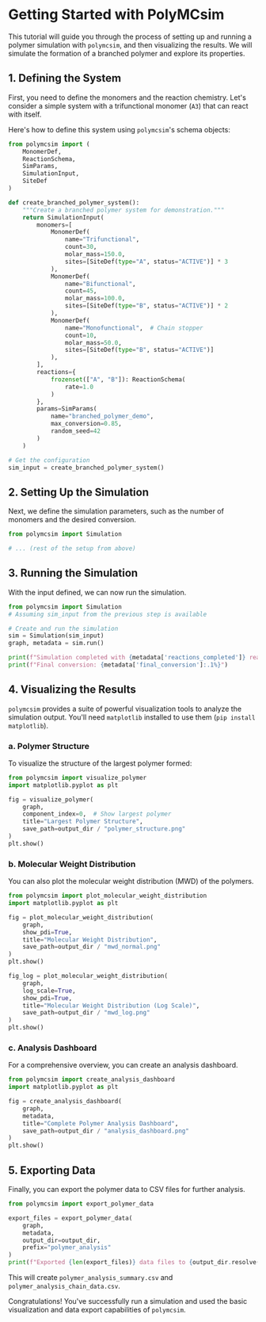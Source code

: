 # Getting Started with PolyMCsim

This tutorial will guide you through the process of setting up and running a polymer simulation with `polymcsim`, and then visualizing the results. We will simulate the formation of a branched polymer and explore its properties.

## 1. Defining the System

First, you need to define the monomers and the reaction chemistry. Let's consider a simple system with a trifunctional monomer (`A3`) that can react with itself.

Here's how to define this system using `polymcsim`'s schema objects:

```python
from polymcsim import (
    MonomerDef,
    ReactionSchema,
    SimParams,
    SimulationInput,
    SiteDef
)

def create_branched_polymer_system():
    """Create a branched polymer system for demonstration."""
    return SimulationInput(
        monomers=[
            MonomerDef(
                name="Trifunctional",
                count=30,
                molar_mass=150.0,
                sites=[SiteDef(type="A", status="ACTIVE")] * 3
            ),
            MonomerDef(
                name="Bifunctional",
                count=45,
                molar_mass=100.0,
                sites=[SiteDef(type="B", status="ACTIVE")] * 2
            ),
            MonomerDef(
                name="Monofunctional",  # Chain stopper
                count=10,
                molar_mass=50.0,
                sites=[SiteDef(type="B", status="ACTIVE")]
            ),
        ],
        reactions={
            frozenset(["A", "B"]): ReactionSchema(
                rate=1.0
            )
        },
        params=SimParams(
            name="branched_polymer_demo",
            max_conversion=0.85,
            random_seed=42
        )
    )

# Get the configuration
sim_input = create_branched_polymer_system()
```

## 2. Setting Up the Simulation

Next, we define the simulation parameters, such as the number of monomers and the desired conversion.

```python
from polymcsim import Simulation

# ... (rest of the setup from above)
```

## 3. Running the Simulation

With the input defined, we can now run the simulation.

```python
from polymcsim import Simulation
# Assuming sim_input from the previous step is available

# Create and run the simulation
sim = Simulation(sim_input)
graph, metadata = sim.run()

print(f"Simulation completed with {metadata['reactions_completed']} reactions")
print(f"Final conversion: {metadata['final_conversion']:.1%}")
```

## 4. Visualizing the Results

`polymcsim` provides a suite of powerful visualization tools to analyze the simulation output. You'll need `matplotlib` installed to use them (`pip install matplotlib`).

### a. Polymer Structure

To visualize the structure of the largest polymer formed:

```python
from polymcsim import visualize_polymer
import matplotlib.pyplot as plt

fig = visualize_polymer(
    graph,
    component_index=0,  # Show largest polymer
    title="Largest Polymer Structure",
    save_path=output_dir / "polymer_structure.png"
)
plt.show()
```

### b. Molecular Weight Distribution

You can also plot the molecular weight distribution (MWD) of the polymers.

```python
from polymcsim import plot_molecular_weight_distribution
import matplotlib.pyplot as plt

fig = plot_molecular_weight_distribution(
    graph,
    show_pdi=True,
    title="Molecular Weight Distribution",
    save_path=output_dir / "mwd_normal.png"
)
plt.show()

fig_log = plot_molecular_weight_distribution(
    graph,
    log_scale=True,
    show_pdi=True,
    title="Molecular Weight Distribution (Log Scale)",
    save_path=output_dir / "mwd_log.png"
)
plt.show()
```

### c. Analysis Dashboard

For a comprehensive overview, you can create an analysis dashboard.

```python
from polymcsim import create_analysis_dashboard
import matplotlib.pyplot as plt

fig = create_analysis_dashboard(
    graph,
    metadata,
    title="Complete Polymer Analysis Dashboard",
    save_path=output_dir / "analysis_dashboard.png"
)
plt.show()
```

## 5. Exporting Data

Finally, you can export the polymer data to CSV files for further analysis.

```python
from polymcsim import export_polymer_data

export_files = export_polymer_data(
    graph,
    metadata,
    output_dir=output_dir,
    prefix="polymer_analysis"
)
print(f"Exported {len(export_files)} data files to {output_dir.resolve()}")
```

This will create `polymer_analysis_summary.csv` and `polymer_analysis_chain_data.csv`.

Congratulations! You've successfully run a simulation and used the basic visualization and data export capabilities of `polymcsim`.
